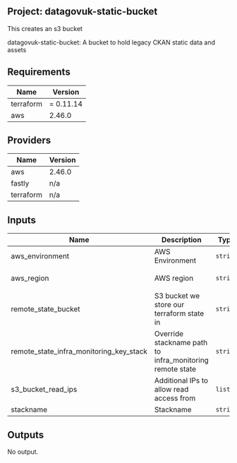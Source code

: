 ## Project: datagovuk-static-bucket

This creates an s3 bucket

datagovuk-static-bucket: A bucket to hold legacy CKAN static data and assets

## Requirements

| Name | Version |
|------|---------|
| terraform | = 0.11.14 |
| aws | 2.46.0 |

## Providers

| Name | Version |
|------|---------|
| aws | 2.46.0 |
| fastly | n/a |
| terraform | n/a |

## Inputs

| Name | Description | Type | Default | Required |
|------|-------------|------|---------|:--------:|
| aws\_environment | AWS Environment | `string` | n/a | yes |
| aws\_region | AWS region | `string` | `"eu-west-1"` | no |
| remote\_state\_bucket | S3 bucket we store our terraform state in | `string` | n/a | yes |
| remote\_state\_infra\_monitoring\_key\_stack | Override stackname path to infra\_monitoring remote state | `string` | `""` | no |
| s3\_bucket\_read\_ips | Additional IPs to allow read access from | `list` | n/a | yes |
| stackname | Stackname | `string` | n/a | yes |

## Outputs

No output.

